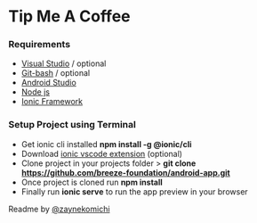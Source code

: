# Tip Me A Coffee

### Requirements
* [Visual Studio](https://code.visualstudio.com/download) / optional
* [Git-bash](https://git-scm.com/downloads) / optional
* [Android Studio](https://developer.android.com/studio)
* [Node js](https://nodejs.org/en/download/)
* [Ionic Framework](https://ionicframework.com/)

### Setup Project using Terminal

* Get ionic cli installed **npm install -g @ionic/cli**
* Download [ionic vscode extension](https://marketplace.visualstudio.com/items?itemName=ionic.ionic) (optional)
* Clone project in your projects folder > **git clone https://github.com/breeze-foundation/android-app.git**
* Once project is cloned run **npm install**
* Finally run **ionic serve** to run the app preview in your browser

Readme by [@zaynekomichi](https://github.com/zaynekomichi)
